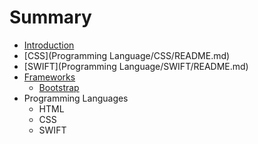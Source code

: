 # Summary

* [Introduction](README.md)
* [CSS](Programming Language/CSS/README.md)
* [SWIFT](Programming Language/SWIFT/README.md)
* [Frameworks](Frameworks)
   * [Bootstrap](Frameworks/web/bootstrap/README.md)
* Programming Languages
   * HTML
   * CSS
   * SWIFT

